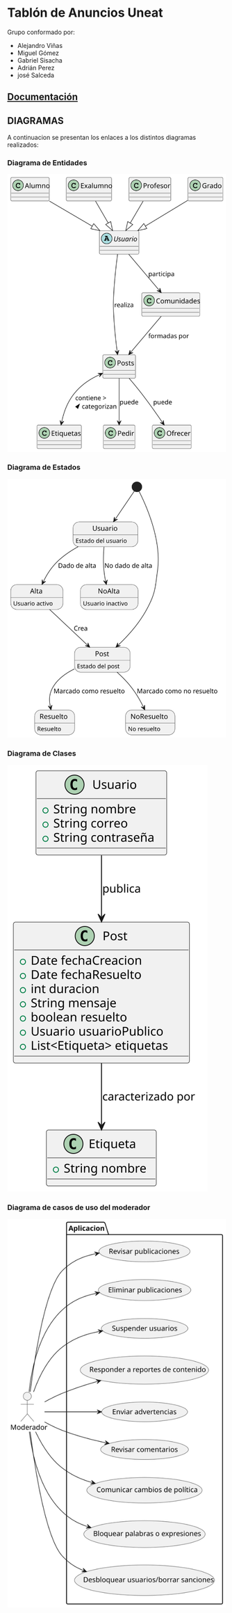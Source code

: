 # Tablón de Anuncios Uneat

Grupo conformado por:

- Alejandro Viñas
- Miguel Gómez
- Gabriel Sisacha
- Adrián Perez
- josé Salceda

## [Documentación](Documentación)  
## DIAGRAMAS

A continuacion se presentan los enlaces a los distintos diagramas realizados:

### Diagrama de Entidades
![Diagrama de Entidades](https://github.com/miguelgomez75/24-25-IdSw1-SDR/blob/main/images/modelosUML/modelosUML/Diagrama_Entidades.svg)
### Diagrama de Estados
![Diagrama de Estados](https://github.com/miguelgomez75/24-25-IdSw1-SDR/blob/main/images/modelosUML/modelosUML/Diagrama_Estados.svg)
### Diagrama de Clases
![Diagrama de Clases](https://github.com/miguelgomez75/24-25-IdSw1-SDR/blob/main/images/modelosUML/modelosUML/Diagrama_clases.svg)
### Diagrama de casos de uso del moderador
![Diagrama de Casos de Uso de Moderador](https://github.com/miguelgomez75/24-25-IdSw1-SDR/blob/main/images/modelosUML/modelosUML/Diagrama_casos_uso_mod.svg)



